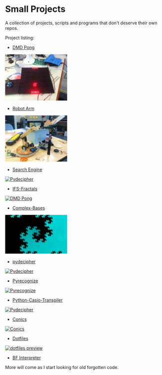 Small Projects
===

A collection of projects, scripts and programs that don't deserve their own repos.


Project listing:

* <a href="dmd-pong">DMD Pong

<img src="/dmd-pong/image.jpg" alt="DMD Pong" width="200"/></a>

* <a href="robotic-arm">Robot Arm

<img src="/robotic-arm/development.jpg" alt="Robot Arm" width="200"/></a>

* <a href="Search-Engine">Search Engine

<img src="http://i.imgur.com/hUMIPwQ.png" alt="Pydecipher" width="200"/></a>

* <a href="IFS-Fractals">IFS-Fractals

<img src="http://i.imgur.com/JhOh1cK.png" alt="DMD Pong" width="200"/></a>

* <a href="Complex-Bases">Complex-Bases

<img src="/Complex-Bases/Base%20Representation/Favourites/%3C1.0%20+%201.0i%3EZ%202%5E22.jpeg" alt="1+1i" width="200"/><a/>

* <a href="pydecipher">pydecipher

<img src="http://i.imgur.com/mY0jjP7.png" alt="Pydecipher" width="200"/></a>

* <a href="Pyrecognize">Pyrecognize

<img src="http://i.imgur.com/xNJKID1.png" alt="Pyrecognize" width="200"/></a>

* <a href="Python-CBasic-Transpiler">Python-Casio-Transpiler

<img src="http://i.imgur.com/yUZrIiv.png" alt="Pydecipher" width="200"/></a>

* <a href="Conics">Conics

<img src="http://i.imgur.com/TlJuLSm.jpg" alt="Conics" width="200"/></a>

* <a href="dotfiles">Dotfiles

<img src="http://i.imgur.com/tCuR0ue.png" alt="dotfiles preview" width="200"/></a>

* <a href="bf-interpreter">BF Interpreter</a>

More will come as I start looking for old forgotten code.
